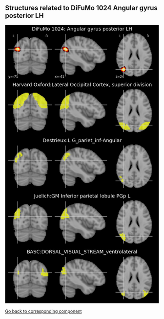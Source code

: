 


## Structures related to DiFuMo 1024 Angular gyrus posterior LH

![226](226.jpg "Structures related to DiFuMo 1024 Angular gyrus posterior LH")

[Go back to corresponding component](https://parietal-inria.github.io/DiFuMo/1024/html/226.html)